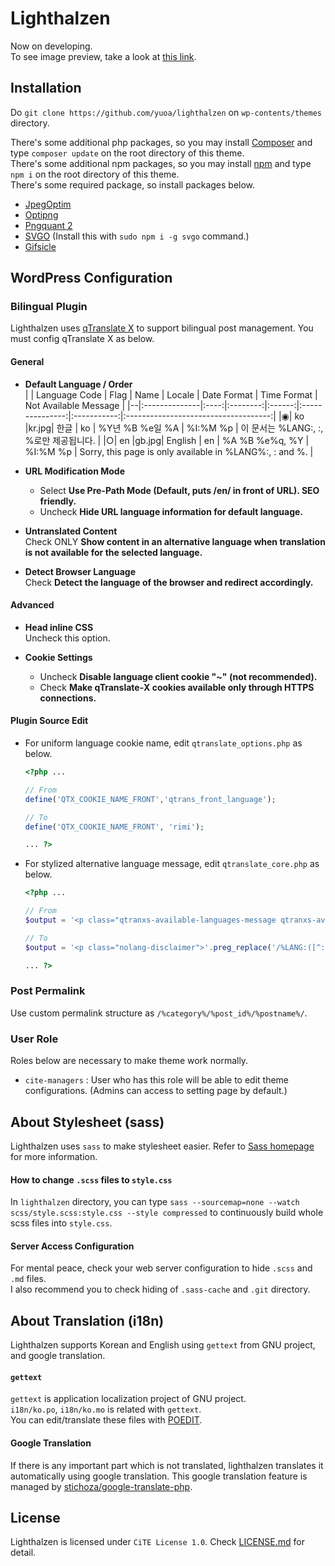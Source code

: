 # Lighthalzen
Now on developing.  
To see image preview, take a look at [this link](https://cite.app.yuoa.pm/).

## Installation
Do `git clone https://github.com/yuoa/lighthalzen` on `wp-contents/themes` directory.  

There's some additional php packages, so you may install [Composer](https://getcomposer.org) and type `composer update` on the root directory of this theme.  
There's some additional npm packages, so you may install [npm](https://www.npmjs.com/get-npm) and type `npm i` on the root directory of this theme.  
There's some required package, so install packages below.  
- [JpegOptim](http://freecode.com/projects/jpegoptim)
- [Optipng](http://optipng.sourceforge.net/)
- [Pngquant 2](https://pngquant.org/)
- [SVGO](https://github.com/svg/svgo) (Install this with `sudo npm i -g svgo` command.)
- [Gifsicle](http://www.lcdf.org/gifsicle/)

## WordPress Configuration
### Bilingual Plugin
Lighthalzen uses [qTranslate X](https://github.com/qTranslate-Team/qtranslate-x) to support bilingual post management. You must config qTranslate X as below.

#### General
- **Default Language / Order**  
    | | Language Code | Flag |   Name   | Locale |   Date Format   | Time Format |                   Not Available Message                  |
    |--|:--------------|:----:|:--------:|:------:|:---------------:|:-----------:|:------------------------------------:|
    |◉| ko            |kr.jpg| 한글       | ko     | %Y년 %B %e일 %A   | %I:%M %p    | 이 문서는 %LANG:, :, %로만 제공됩니다.                     |
    |○| en            |gb.jpg| English  | en     | %A %B %e%q, %Y  | %I:%M %p    | Sorry, this page is only available in %LANG%:, : and %.  |

- **URL Modification Mode**
    - Select **Use Pre-Path Mode (Default, puts /en/ in front of URL). SEO friendly.**
    - Uncheck **Hide URL language information for default language.**

- **Untranslated Content**  
    Check ONLY **Show content in an alternative language when translation is not available for the selected language.**

- **Detect Browser Language**  
    Check **Detect the language of the browser and redirect accordingly.**

#### Advanced
- **Head inline CSS**  
    Uncheck this option.

- **Cookie Settings**  
    - Uncheck **Disable language client cookie "~" (not recommended).**
    - Check **Make qTranslate‑X cookies available only through HTTPS connections.**

#### Plugin Source Edit
- For uniform language cookie name, edit `qtranslate_options.php` as below.
    ```php
    <?php ...

    // From
    define('QTX_COOKIE_NAME_FRONT','qtrans_front_language');

    // To
    define('QTX_COOKIE_NAME_FRONT', 'rimi');

    ... ?>
    ```

- For stylized alternative language message, edit `qtranslate_core.php` as below.
    ```php
    <?php ...

    // From
    $output = '<p class="qtranxs-available-languages-message qtranxs-available-languages-message-'.$lang.'">'.preg_replace('/%LANG:([^:]*):([^%]*)%/', $language_list, $q_config['not_available'][$lang]).$altlanguagecontent;

    // To
    $output = '<p class="nolang-disclaimer">'.preg_replace('/%LANG:([^:]*):([^%]*)%/', $language_list, $q_config['not_available'][$lang]).$altlanguagecontent;
    
    ... ?>
    ```

### Post Permalink
Use custom permalink structure as `/%category%/%post_id%/%postname%/`.

### User Role
Roles below are necessary to make theme work normally.  
- `cite-managers` : User who has this role will be able to edit theme configurations. (Admins can access to setting page by default.)  

## About Stylesheet (sass)
Lighthalzen uses `sass` to make stylesheet easier. Refer to [Sass homepage](https://sass-lang.com) for more information.

#### How to change `.scss` files to `style.css`
In `lighthalzen` directory, you can type `sass --sourcemap=none --watch scss/style.scss:style.css --style compressed` to continuously build whole scss files into `style.css`.

#### Server Access Configuration
For mental peace, check your web server configuration to hide `.scss` and `.md` files.  
I also recommend you to check hiding of `.sass-cache` and `.git` directory.

## About Translation (i18n)
Lighthalzen supports Korean and English using `gettext` from GNU project, and google translation.

#### `gettext`
`gettext` is application localization project of GNU project.  
`i18n/ko.po`, `i18n/ko.mo` is related with `gettext`.  
You can edit/translate these files with [POEDIT](https://poedit.net).  

#### Google Translation
If there is any important part which is not translated, lighthalzen translates it automatically using google translation. This google translation feature is managed by [stichoza/google-translate-php](https://github.com/Stichoza/google-translate-php).

## License
Lighthalzen is licensed under `CiTE License 1.0`. Check [LICENSE.md](LICENSE.md) for detail.  

